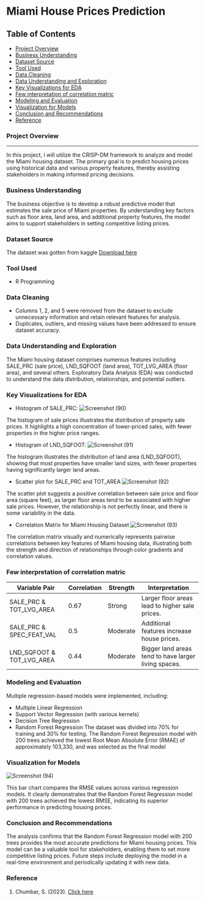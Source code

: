 # Miami House Prices Prediction

## Table of Contents

- [Project Overview](#project-overview)
- [Business Understanding](#business-understanding)
- [Dataset Source](#dataset-source)
- [Tool Used](#tool-used)
- [Data Cleaning](#data-cleaning)
- [Data Understanding and Exploration](#data-understanding-and-exploration)
- [Key Visualizations for EDA](#key-visualizations-for-eda)
- [Few interpretation of correlation matric](#few-interpretation-of-correlation-matric)
- [Modeling and Evaluation](#modeling-and-evaluation)
- [Visualization for Models](#visualization-for-models)
- [Conclusion and Recommendations](#conclusion-and-recommendations)
- [Reference](#reference)

### Project Overview
---
In this project, i will utilize the CRISP-DM framework to analyze and model the Miami housing dataset. The primary goal is to predict housing prices using historical data and various property features, thereby assisting stakeholders in making informed pricing decisions.

### Business Understanding
The business objective is to develop a robust predictive model that estimates the sale price of Miami properties. By understanding key factors such as floor area, land area, and additional property features, the model aims to support stakeholders in setting competitive listing prices.

### Dataset Source
The dataset was gotten from kaggle
[Download here](https://www.kaggle.com/datasets/deepcontractor/miami-housing-dataset/data)

### Tool Used
- R Programming

### Data Cleaning
- Columns 1, 2, and 5 were removed from the dataset to exclude unnecessary information and retain relevant features for analysis.
- Duplicates, outliers, and missing values have been addressed to ensure dataset accuracy.

### Data Understanding and Exploration
The Miami housing dataset comprises numerous features including SALE_PRC (sale price), LND_SQFOOT (land area), TOT_LVG_AREA (floor area), and several others. Exploratory Data Analysis (EDA) was conducted to understand the data distribution, relationships, and potential outliers.

### Key Visualizations for EDA
- Histogram of SALE_PRC:
![Screenshot (90)](https://github.com/user-attachments/assets/3307cb32-86e0-4e67-8f38-be585de50062)

The histogram of sale prices illustrates the distribution of property sale prices. It highlights a high concentration of lower-priced sales, with fewer properties in the higher price ranges.

- Histogram of LND_SQFOOT:
![Screenshot (91)](https://github.com/user-attachments/assets/082cfd8a-ea78-469f-9c70-91255acc8b6a)

The histogram illustrates the distribution of land area (LND_SQFOOT), showing that most properties have smaller land sizes, with fewer properties having significantly larger land areas.

- Scatter plot for SALE_PRC and TOT_AREA
![Screenshot (92)](https://github.com/user-attachments/assets/d50505dc-a99a-451d-9126-bda72d1a1c8c)

The scatter plot suggests a positive correlation between sale price and floor area (square feet), as larger floor areas tend to be associated with higher sale prices. However, the relationship is not perfectly linear, and there is some variability in the data.

- Correlation Matrix for Miami Housing Dataset
![Screenshot (93)](https://github.com/user-attachments/assets/7db37e02-9c2d-4698-8b02-86207d9fed55)

The correlation matrix visually and numerically represents pairwise correlations between key features of Miami housing data, illustrating both the strength and direction of relationships through color gradients and correlation values.
### Few interpretation of correlation matric
|Variable Pair|Correlation|Strength|Interpretation|
|-------------|-------------|--------|--------------|
|SALE_PRC & TOT_LVG_AREA|0.67|Strong|Larger floor areas lead to higher sale prices.|
|SALE_PRC & SPEC_FEAT_VAL|0.5|Moderate|Additional features increase house prices.|
|LND_SQFOOT & TOT_LVG_AREA|0.44|Moderate|Bigger land areas tend to have larger living spaces.|

### Modeling and Evaluation
Multiple regression-based models were implemented, including:
- Multiple Linear Regression
- Support Vector Regression (with various kernels)
- Decision Tree Regression
- Random Forest Regression
The dataset was divided into 70% for training and 30% for testing. The Random Forest Regression model with 200 trees achieved the lowest Root Mean Absolute Error (RMAE) of approximately 103,330, and was selected as the final model

### Visualization for Models
![Screenshot (94)](https://github.com/user-attachments/assets/90e7c749-efa3-4d2b-a8c4-3f65bfdd4aa6)

This bar chart compares the RMSE values across various regression models. It clearly demonstrates that the Random Forest Regression model with 200 trees achieved the lowest RMSE, indicating its superior performance in predicting housing prices. 

### Conclusion and Recommendations
The analysis confirms that the Random Forest Regression model with 200 trees provides the most accurate predictions for Miami housing prices. This model can be a valuable tool for stakeholders, enabling them to set more competitive listing prices. Future steps include deploying the model in a real-time environment and periodically updating it with new data.

### Reference
1. Chumbar, S. (2023). [Click here](https://medium.com/@shawn.chumbar/the-crisp-dm-process-a-comprehensive-guide-4d893aecb151)




